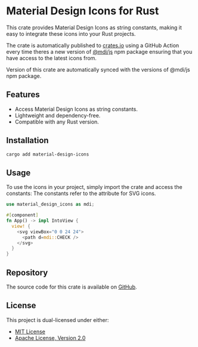 # Material Design Icons for Rust

This crate provides Material Design Icons as string constants, making it easy to integrate these icons into your Rust projects.

The crate is automatically published to [crates.io](https://crates.io) using a GitHub Action 
every time theres a new version of [@mdi/js](https://npmjs.com/package/@mdi/js) npm package ensuring that you have access to the latest icons from.

Version of this crate are automatically synced with the versions of @mdi/js npm package.

## Features
- Access Material Design Icons as string constants.
- Lightweight and dependency-free.
- Compatible with any Rust version.

## Installation
```sh
cargo add material-design-icons
```

## Usage
To use the icons in your project, simply import the crate and access the constants:
The constants refer to the <path d={}> attribute for SVG icons.


```rust
use material_design_icons as mdi;

#[component]
fn App() -> impl IntoView {
  view! {
    <svg viewBox="0 0 24 24">
      <path d=mdi::CHECK />
    </svg>
  }
}
```

## Repository
The source code for this crate is available on [GitHub](https://github.com/ramiroaisen/material-design-icons).

## License
This project is dual-licensed under either:
- [MIT License](./LICENSE-MIT)
- [Apache License, Version 2.0](./LICENSE-APACHE)